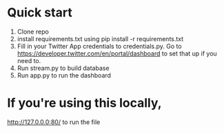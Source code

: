 # Quick start
1. Clone repo
2. install requirements.txt using pip install -r requirements.txt
3. Fill in your Twitter App credentials to credentials.py. Go to https://developer.twitter.com/en/portal/dashboard to set that up if you need to.
4. Run stream.py to build database
5. Run app.py to run the dashboard

# If you're using this locally, 
http://127.0.0.0:80/ to run the file 
